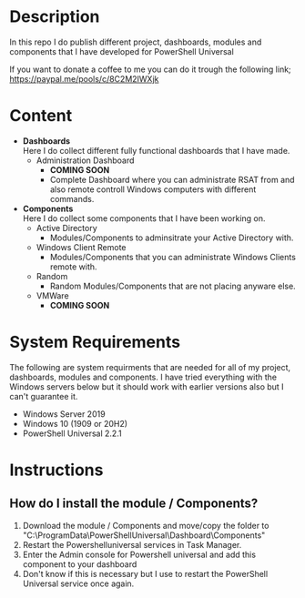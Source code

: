 # Description
In this repo I do publish different project, dashboards, modules and components that I have developed for PowerShell Universal

If you want to donate a coffee to me you can do it trough the following link;
https://paypal.me/pools/c/8C2M2IWXjk

# Content
* **Dashboards**  
Here I do collect different fully functional dashboards that I have made.
    - Administration Dashboard
        - **COMING SOON**
        - Complete Dashboard where you can administrate RSAT from and also remote controll Windows computers with different commands.
* **Components**  
Here I do collect some components that I have been working on.
    - Active Directory
        - Modules/Components to adminsitrate your Active Directory with.
    - Windows Client Remote
        - Modules/Components that you can administrate Windows Clients remote with.
    - Random
        - Random Modules/Components that are not placing anyware else.
    - VMWare
        - **COMING SOON**

# System Requirements
The following are system requirments that are needed for all of my project, dashboards, modules and components.
I have tried everything with the Windows servers below but it should work with earlier versions also but I can't guarantee it.

* Windows Server 2019
* Windows 10 (1909 or 20H2)
* PowerShell Universal 2.2.1

# Instructions

## How do I install the module / Components?
1. Download the module / Components and move/copy the folder to "C:\ProgramData\PowerShellUniversal\Dashboard\Components"
2. Restart the Powershelluniversal services in Task Manager.
3. Enter the Admin console for Powershell universal and add this component to your dashboard
4. Don't know if this is necessary but I use to restart the PowerShell Universal service once again.
